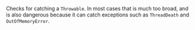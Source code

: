 
Checks for catching a `Throwable`. In most cases that is much too broad, and is also dangerous
because it can catch exceptions such as `ThreadDeath` and `OutOfMemoryError`.

